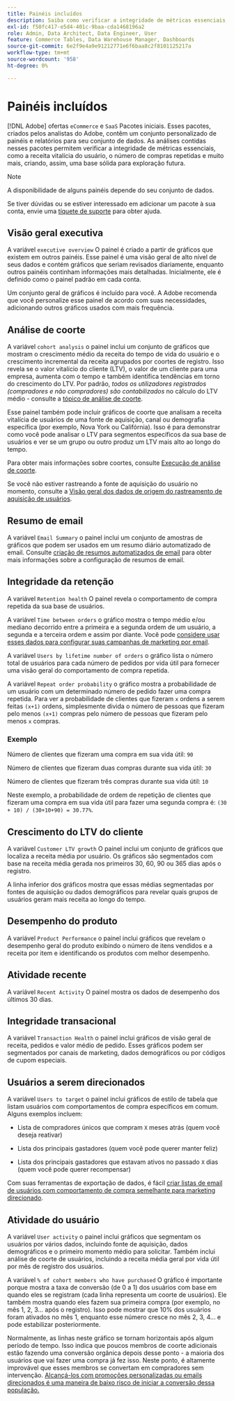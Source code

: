 ```yaml
---
title: Painéis incluídos
description: Saiba como verificar a integridade de métricas essenciais, como a receita vitalícia do usuário, o número de compras repetidas e muito mais, criando assim uma base sólida para exploração futura.
exl-id: f50fc417-e5d4-401c-9baa-cda1468196a2
role: Admin, Data Architect, Data Engineer, User
feature: Commerce Tables, Data Warehouse Manager, Dashboards
source-git-commit: 6e2f9e4a9e91212771e6f6baa8c2f8101125217a
workflow-type: tm+mt
source-wordcount: '958'
ht-degree: 0%

---
```


# Painéis incluídos

[!DNL Adobe] ofertas `eCommerce` e `SaaS` Pacotes iniciais. Esses pacotes, criados pelos analistas do Adobe, contêm um conjunto personalizado de painéis e relatórios para seu conjunto de dados. As análises contidas nesses pacotes permitem verificar a integridade de métricas essenciais, como a receita vitalícia do usuário, o número de compras repetidas e muito mais, criando, assim, uma base sólida para exploração futura.

>[!NOTE]
>
>A disponibilidade de alguns painéis depende do seu conjunto de dados.

Se tiver dúvidas ou se estiver interessado em adicionar um pacote à sua conta, envie uma [tíquete de suporte](https://experienceleague.adobe.com/docs/commerce-knowledge-base/kb/troubleshooting/miscellaneous/mbi-service-policies.html) para obter ajuda.

## Visão geral executiva

A variável `executive overview` O painel é criado a partir de gráficos que existem em outros painéis. Esse painel é uma visão geral de alto nível de seus dados e contém gráficos que seriam revisados diariamente, enquanto outros painéis continham informações mais detalhadas. Inicialmente, ele é definido como o painel padrão em cada conta.

Um conjunto geral de gráficos é incluído para você. A Adobe recomenda que você personalize esse painel de acordo com suas necessidades, adicionando outros gráficos usados com mais frequência.

## Análise de coorte

A variável `cohort analysis` o painel inclui um conjunto de gráficos que mostram o crescimento médio da receita do tempo de vida do usuário e o crescimento incremental da receita agrupados por coortes de registro. Isso revela se o valor vitalício do cliente (LTV), o valor de um cliente para uma empresa, aumenta com o tempo e também identifica tendências em torno do crescimento do LTV. Por padrão, *todos os utilizadores registrados (compradores e não compradores) são contabilizados* no cálculo do LTV médio - consulte a [tópico de análise de coorte](../../data-analyst/dev-reports/cohort-rpt-bldr.md).

Esse painel também pode incluir gráficos de coorte que analisam a receita vitalícia de usuários de uma fonte de aquisição, canal ou demografia específica (por exemplo, Nova York ou Califórnia). Isso é para demonstrar como você pode analisar o LTV para segmentos específicos da sua base de usuários e ver se um grupo ou outro produz um LTV mais alto ao longo do tempo.

Para obter mais informações sobre coortes, consulte [Execução de análise de coorte](../../data-analyst/dev-reports/cohort-rpt-bldr.md).

Se você não estiver rastreando a fonte de aquisição do usuário no momento, consulte a [Visão geral dos dados de origem do rastreamento de aquisição de usuários](../../data-analyst/analysis/google-track-user-acq.md).

## Resumo de email

A variável `Email Summary` o painel inclui um conjunto de amostras de gráficos que podem ser usados em um resumo diário automatizado de email. Consulte [criação de resumos automatizados de email](../../data-user/export-data/email-summaries.md) para obter mais informações sobre a configuração de resumos de email.  

## Integridade da retenção

A variável `Retention health` O painel revela o comportamento de compra repetida da sua base de usuários.

A variável `Time between orders` o gráfico mostra o tempo médio e/ou mediano decorrido entre a primeira e a segunda ordem de um usuário, a segunda e a terceira ordem e assim por diante. Você pode [considere usar esses dados para configurar suas campanhas de marketing por email](http://blog.rjmetrics.com/acting-on-marketing-data-in-your-rjmetrics-online-dashboard/).

A variável `Users by lifetime number of orders` o gráfico lista o número total de usuários para cada número de pedidos por vida útil para fornecer uma visão geral do comportamento de compra repetida.  

A variável `Repeat order probability` o gráfico mostra a probabilidade de um usuário com um determinado número de pedido fazer uma compra repetida. Para ver a probabilidade de clientes que fizeram `x` ordens a serem feitas `(x+1)` ordens, simplesmente divida o número de pessoas que fizeram pelo menos `(x+1)` compras pelo número de pessoas que fizeram pelo menos `x` compras.

### Exemplo

Número de clientes que fizeram uma compra em sua vida útil: `90`

Número de clientes que fizeram duas compras durante sua vida útil: `30`

Número de clientes que fizeram três compras durante sua vida útil: `10`

Neste exemplo, a probabilidade de ordem de repetição de clientes que fizeram uma compra em sua vida útil para fazer uma segunda compra é: `(30 + 10) / (30+10+90) = 30.77%`.

## Crescimento do LTV do cliente

A variável `Customer LTV growth` O painel inclui um conjunto de gráficos que localiza a receita média por usuário. Os gráficos são segmentados com base na receita média gerada nos primeiros 30, 60, 90 ou 365 dias após o registro.  

A linha inferior dos gráficos mostra que essas médias segmentadas por fontes de aquisição ou dados demográficos para revelar quais grupos de usuários geram mais receita ao longo do tempo.

## Desempenho do produto

A variável `Product Performance` o painel inclui gráficos que revelam o desempenho geral do produto exibindo o número de itens vendidos e a receita por item e identificando os produtos com melhor desempenho.

## Atividade recente

A variável `Recent Activity` O painel mostra os dados de desempenho dos últimos 30 dias.

## Integridade transacional

A variável `Transaction Health` o painel inclui gráficos de visão geral de receita, pedidos e valor médio de pedido. Esses gráficos podem ser segmentados por canais de marketing, dados demográficos ou por códigos de cupom especiais.

## Usuários a serem direcionados

A variável `Users to target` o painel inclui gráficos de estilo de tabela que listam usuários com comportamentos de compra específicos em comum. Alguns exemplos incluem:

* Lista de compradores únicos que compram `X` meses atrás (quem você deseja reativar)

* Lista dos principais gastadores (quem você pode querer manter feliz)

* Lista dos principais gastadores que estavam ativos no passado `X` dias (quem você pode querer recompensar)

Com suas ferramentas de exportação de dados, é fácil [criar listas de email de usuários com comportamento de compra semelhante para marketing direcionado](http://blog.rjmetrics.com/creating-contact-lists-for-top-customers/).

## Atividade do usuário

A variável `User activity` o painel inclui gráficos que segmentam os usuários por vários dados, incluindo fonte de aquisição, dados demográficos e o primeiro momento médio para solicitar. Também inclui análise de coorte de usuários, incluindo a receita média geral por vida útil por mês de registro dos usuários.

A variável `% of cohort members who have purchased` O gráfico é importante porque mostra a taxa de conversão (de 0 a 1) dos usuários com base em quando eles se registram (cada linha representa um coorte de usuários). Ele também mostra quando eles fazem sua primeira compra (por exemplo, no mês 1, 2, 3... após o registro). Isso pode mostrar que 10% dos usuários foram ativados no mês 1, enquanto esse número cresce no mês 2, 3, 4... e pode estabilizar posteriormente.

Normalmente, as linhas neste gráfico se tornam horizontais após algum período de tempo. Isso indica que poucos membros de coorte adicionais estão fazendo uma conversão orgânica depois desse ponto - a maioria dos usuários que vai fazer uma compra já fez isso. Neste ponto, é altamente improvável que esses membros se convertam em compradores sem intervenção. [Alcançá-los com promoções personalizadas ou emails direcionados é uma maneira de baixo risco de iniciar a conversão dessa população.](http://blog.rjmetrics.com/acting-on-marketing-data-in-your-rjmetrics-online-dashboard/)
